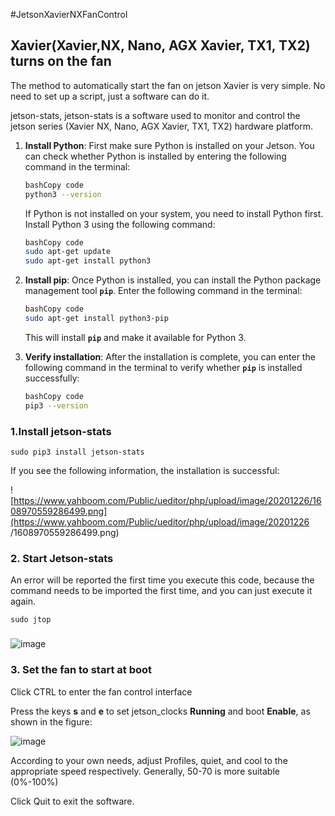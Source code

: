 #JetsonXavierNXFanControl

## **Xavier(Xavier,NX, Nano, AGX Xavier, TX1, TX2) turns on the fan**

The method to automatically start the fan on jetson Xavier is very simple. No need to set up a script, just a software can do it.

jetson-stats, jetson-stats is a software used to monitor and control the jetson series (Xavier NX, Nano, AGX Xavier, TX1, TX2) hardware platform.

1. **Install Python**: First make sure Python is installed on your Jetson. You can check whether Python is installed by entering the following command in the terminal:
    
     ```bash
     bashCopy code
     python3 --version
    
     ```
    
     If Python is not installed on your system, you need to install Python first. Install Python 3 using the following command:
    
     ```bash
     bashCopy code
     sudo apt-get update
     sudo apt-get install python3
    
     ```
    
2. **Install pip**: Once Python is installed, you can install the Python package management tool **`pip`**. Enter the following command in the terminal:
    
     ```bash
     bashCopy code
     sudo apt-get install python3-pip
    
     ```
    
     This will install **`pip`** and make it available for Python 3.
    
3. **Verify installation**: After the installation is complete, you can enter the following command in the terminal to verify whether **`pip`** is installed successfully:
    
     ```bash
     bashCopy code
     pip3 --version
    
     ```
    

### **1.Install jetson-stats**

```
sudo pip3 install jetson-stats
```

If you see the following information, the installation is successful:

![https://www.yahboom.com/Public/ueditor/php/upload/image/20201226/1608970559286499.png](https://www.yahboom.com/Public/ueditor/php/upload/image/20201226 /1608970559286499.png)

### **2. Start Jetson-stats**

An error will be reported the first time you execute this code, because the command needs to be imported the first time, and you can just execute it again.

```
sudo jtop
```

###

![image](https://github.com/zaicyxu/NVIDIA-Xavier-NX-leraining-note/assets/106503993/b65eb122-486a-4e18-9107-2013eb6071d6)


### **3. Set the fan to start at boot**

Click CTRL to enter the fan control interface

Press the keys **s** and **e** to set jetson_clocks **Running** and boot **Enable**, as shown in the figure:

![image](https://github.com/zaicyxu/NVIDIA-Xavier-NX-leraining-note/assets/106503993/c2d7fcf9-472a-4312-895a-d62a56451b9d)


According to your own needs, adjust Profiles, quiet, and cool to the appropriate speed respectively. Generally, 50-70 is more suitable (0%-100%)

Click Quit to exit the software.
